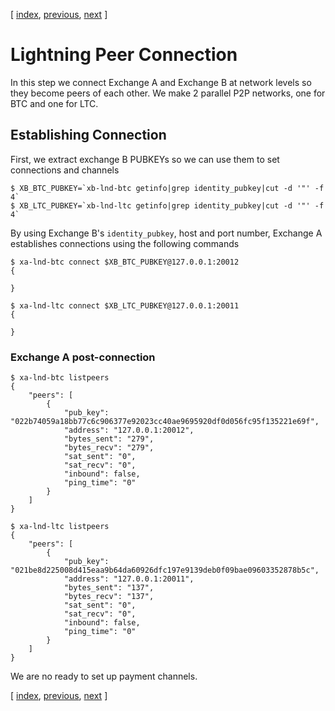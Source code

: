 [ [index](/README.md), [previous](/LIGHTNING-01-peers.md), [next](/LIGHTNING-03-channels.md) ]

# Lightning Peer Connection
In this step we connect Exchange A and Exchange B at network levels so they become peers of each other. We make 2 parallel P2P networks, one for BTC and one for LTC.    



## Establishing Connection
First, we extract exchange B PUBKEYs so we can use them to set connections and channels
```shell
$ XB_BTC_PUBKEY=`xb-lnd-btc getinfo|grep identity_pubkey|cut -d '"' -f 4`
$ XB_LTC_PUBKEY=`xb-lnd-ltc getinfo|grep identity_pubkey|cut -d '"' -f 4`
```


By using Exchange B's `identity_pubkey`, host and port number, Exchange A establishes connections using the following commands
```shell
$ xa-lnd-btc connect $XB_BTC_PUBKEY@127.0.0.1:20012
{

}

$ xa-lnd-ltc connect $XB_LTC_PUBKEY@127.0.0.1:20011
{
 
}
```

### Exchange A post-connection
```shell
$ xa-lnd-btc listpeers
{
    "peers": [
        {
            "pub_key": "022b74059a18bb77c6c906377e92023cc40ae9695920df0d056fc95f135221e69f",
            "address": "127.0.0.1:20012",
            "bytes_sent": "279",
            "bytes_recv": "279",
            "sat_sent": "0",
            "sat_recv": "0",
            "inbound": false,
            "ping_time": "0"
        }
    ]
}

$ xa-lnd-ltc listpeers
{
    "peers": [
        {
            "pub_key": "021be8d225008d415eaa9b64da60926dfc197e9139deb0f09bae09603352878b5c",
            "address": "127.0.0.1:20011",
            "bytes_sent": "137",
            "bytes_recv": "137",
            "sat_sent": "0",
            "sat_recv": "0",
            "inbound": false,
            "ping_time": "0"
        }
    ]
}

```

We are no ready to set up payment channels. 

[ [index](/README.md), [previous](/LIGHTNING-01-peers.md), [next](/LIGHTNING-03-channels.md) ]
